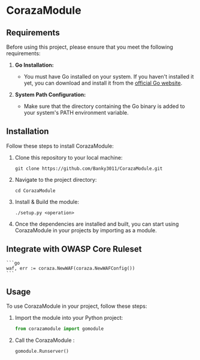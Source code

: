 # CorazaModule

## Requirements

Before using this project, please ensure that you meet the following requirements:

1. **Go Installation:**
    - You must have Go installed on your system. If you haven't installed it yet, you can download and install it from the [official Go website](https://golang.org/).
    
2. **System Path Configuration:**
    - Make sure that the directory containing the Go binary is added to your system's PATH environment variable.


## Installation
Follow these steps to install CorazaModule:

1. Clone this repository to your local machine:
    ```
    git clone https://github.com/Banky3011/CorazaModule.git
    ```

2. Navigate to the project directory:
    ```
    cd CorazaModule
    ```

3. Install & Build the module:
    ```
    ./setup.py <operation>
    ```

4. Once the dependencies are installed and built, you can start using CorazaModule in your projects by importing as a module.

## Integrate with OWASP Core Ruleset
    ```go
    waf, err := coraza.NewWAF(coraza.NewWAFConfig())
	```
    
## Usage
To use CorazaModule in your project, follow these steps:

1. Import the module into your Python project:
    ```python
    from corazamodule import gomodule
    ```

2. Call the CorazaModule :
    ```python
    gomodule.Runserver()
    ```


